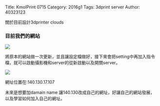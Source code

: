 Title: KmolPrint 0715
Category: 2016g1
Tags: 3dprint server
Author: 40323123


關於目前設計3dprinter clouds

<!-- PELICAN_END_SUMMARY -->

<h3>目前我們的網站</h3>

<img src="http://i.imgur.com/tdwh26A.png">

將原本的網站做一次更新，並且讓設定檔做好，接下來會把setting中再加入指令檔，就可以啟動攝影機和server的從新啟動以及開關server。

<img src="http://i.imgur.com/zcIeIBl.jpg">

網址位置在:140.130.17.107

未來是想要加damain name 讓140.130改成自己的網址，好讓自己的網站發展，以及學習如何加入自己的網址。




